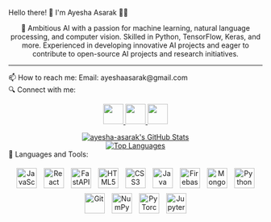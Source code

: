 </a>

Hello there! 👋 I'm Ayesha Asarak 👨‍💻

<p align="center">
🚀 Ambitious AI  with a passion for machine learning, natural language processing, and computer vision. Skilled in Python, TensorFlow, Keras, and more. Experienced in developing innovative AI projects and eager to contribute to open-source AI projects and research initiatives.
</p>
<hr/>
📫 How to reach me:
Email: ayeshaasarak@gmail.com
<br>
🔍 Connect with me:
<p align="center">
  <a href="https://medium.com/@ayeshaasarak" target="_blank">
    <img src="https://img.shields.io/badge/Medium-000000?style=for-the-badge&logo=medium&logoColor=white" height="40" />
  </a>
  <a href="https://www.linkedin.com/in/ayesha asarak/" target="_blank">
    <img src="https://img.shields.io/badge/LinkedIn-0077B5?style=for-the-badge&logo=linkedin&logoColor=white" height="40" />
  </a>
  <a href="https://www.instagram.com/" target="_blank">
    <img src="https://img.shields.io/badge/Instagram-E4405F?style=for-the-badge&logo=instagram&logoColor=white" height="40" />
  </a>

</p>
<div align="center">
<a href="https://awesome-github-stats.azurewebsites.net/index.html??cardType=level-alternate&theme=react&preferLogin=false"> <img  alt="ayesha-asarak's GitHub Stats" src="https://awesome-github-stats.azurewebsites.net/user-stats/Ayesha-Asarak?cardType=level-alternate&theme=react&preferLogin=false" /> </a>
<br>
  <a href="https://github.com/Ayesha-Asarak">
    <img align="center" src="https://github-readme-stats.vercel.app/api/top-langs/?username=Ayesha-Asarak&layout=compact&theme=vue&hide_border=true" alt="Top Languages" />
  </a>
</div>
🧰 Languages and Tools:
<p align="center">
  <img src="https://www.vectorlogo.zone/logos/javascript/javascript-icon.svg" alt="JavaScript" width="40" height="40" style="margin: 5px;"/>
  <img src="https://www.vectorlogo.zone/logos/reactjs/reactjs-icon.svg" alt="React" width="40" height="40" style="margin: 5px;"/>
  <img src="https://www.vectorlogo.zone/logos/fastAPI/fastAPI-icon.svg" alt="FastAPI" width="40" height="40" style="margin: 5px;"/>
  <img src="https://www.vectorlogo.zone/logos/w3_html5/w3_html5-icon.svg" alt="HTML5" width="40" height="40" style="margin: 5px;"/>
  <img src="https://www.vectorlogo.zone/logos/w3_css/w3_css-official.svg" alt="CSS3" width="40" height="40" style="margin: 5px;"/>
  <img src="https://www.vectorlogo.zone/logos/java/java-icon.svg" alt="Java" width="40" height="40" style="margin: 5px;"/>
  <img src="https://www.vectorlogo.zone/logos/firebase/firebase-icon.svg" alt="Firebase" width="40" height="40" style="margin: 5px;"/>
  <img src="https://www.vectorlogo.zone/logos/mongodb/mongodb-icon.svg" alt="MongoDB" width="40" height="40" style="margin: 5px;"/>
  <img src="https://www.vectorlogo.zone/logos/python/python-icon.svg" alt="Python" width="40" height="40" style="margin: 5px;"/>
  <img src="https://www.vectorlogo.zone/logos/git-scm/git-scm-icon.svg" alt="Git" width="40" height="40" style="margin: 5px;"/>
 <img src="https://www.vectorlogo.zone/logos/numpy/numpy-icon.svg" alt="NumPy" width="40" height="40" style="margin: 5px;"/>
  <img src="https://www.vectorlogo.zone/logos/pytorch/pytorch-icon.svg" alt="PyTorch" width="40" height="40" style="margin: 5px;"/>
  <img src="https://www.vectorlogo.zone/logos/jupyter/jupyter-icon.svg" alt="Jupyter" width="40" height="40" style="margin: 5px;"/>

</p>

